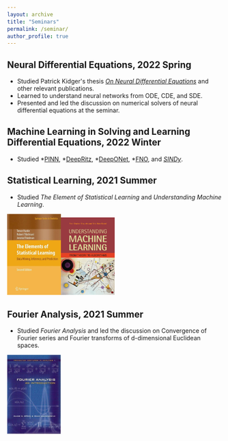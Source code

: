 ```yaml
---
layout: archive
title: "Seminars"
permalink: /seminar/
author_profile: true
---
```

## Neural Differential Equations, 2022 Spring

- Studied Patrick Kidger's thesis *[On Neural Differential Equations](https://arxiv.org/abs/2202.02435)* and other relevant publications.
- Learned to understand neural networks from ODE, CDE, and SDE.  
- Presented and led the discussion on numerical solvers of neural differential equations at the seminar.

## Machine Learning in Solving and Learning Differential Equations, 2022 Winter
- Studied *[PINN](https://www.sciencedirect.com/science/article/pii/S0021999118307125), *[DeepRitz](https://link.springer.com/article/10.1007/s40304-018-0127-z), *[DeepONet](https://arxiv.org/abs/1910.03193v3), *[FNO](https://arxiv.org/abs/2010.08895v1), and *[SINDy](https://www.pnas.org/doi/10.1073/pnas.1517384113)*.

## Statistical Learning, 2021 Summer
- Studied *The Element of Statistical Learning* and *Understanding Machine Learning*. 

<img src="/images/the-element-of-statistical-learning.jpg" style="width:25%;" /><img src="/images/understanding-machine-learning.jpg" style="width:25%;" />

## Fourier Analysis, 2021 Summer
- Studied *Fourier Analysis* and led the discussion on Convergence of Fourier series and Fourier transforms of d-dimensional Euclidean spaces. 

<img src="/images/fourier-analysis.jpg" style="width:25%;" />

